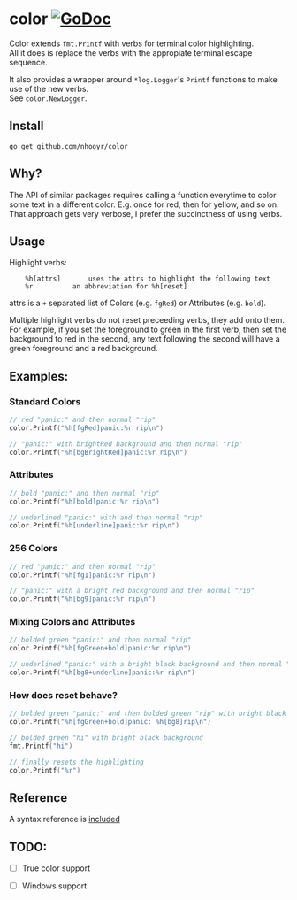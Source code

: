 # color [![GoDoc](https://godoc.org/github.com/nhooyr/color?status.svg)](https://godoc.org/github.com/nhooyr/color)

Color extends `fmt.Printf` with verbs for terminal color highlighting.  
All it does is replace the verbs with the appropiate terminal escape sequence.

It also provides a wrapper around `*log.Logger`'s `Printf` functions to make use of the new verbs.  
See `color.NewLogger`.

## Install

`go get github.com/nhooyr/color`

## Why?

The API of similar packages requires calling a function everytime to color some text in a different color. E.g. once for red, then for yellow, and so on.  
That approach gets very verbose, I prefer the succinctness of using verbs.

## Usage

Highlight verbs:

```
	%h[attrs]		uses the attrs to highlight the following text
	%r			an abbreviation for %h[reset]
```

attrs is a `+`  separated list of Colors (e.g. `fgRed`) or Attributes (e.g. `bold`).

Multiple highlight verbs do not reset preceeding verbs, they add onto them.  
For example, if you set the foreground to green in the first verb, then set the background to red in the second, any text following the second will have a green foreground and a red background.

## Examples:
### Standard Colors
```go
// red "panic:" and then normal "rip"
color.Printf("%h[fgRed]panic:%r rip\n")

// "panic:" with brightRed background and then normal "rip"
color.Printf("%h[bgBrightRed]panic:%r rip\n")
```

### Attributes
```go
// bold "panic:" and then normal "rip"
color.Printf("%h[bold]panic:%r rip\n")

// underlined "panic:" with and then normal "rip"
color.Printf("%h[underline]panic:%r rip\n")
```

### 256 Colors
```go
// red "panic:" and then normal "rip"
color.Printf("%h[fg1]panic:%r rip\n")

// "panic:" with a bright red background and then normal "rip"
color.Printf("%h[bg9]panic:%r rip\n")
```

### Mixing Colors and Attributes
```go
// bolded green "panic:" and then normal "rip"
color.Printf("%h[fgGreen+bold]panic:%r rip\n")

// underlined "panic:" with a bright black background and then normal "rip"
color.Printf("%h[bg8+underline]panic:%r rip\n")
```

### How does reset behave?
```go
// bolded green "panic:" and then bolded green "rip" with bright black background
color.Printf("%h[fgGreen+bold]panic: %h[bg8]rip\n")

// bolded green "hi" with bright black background
fmt.Printf("hi")

// finally resets the highlighting
color.Printf("%r")
```

## Reference
A syntax reference is [included](REFERENCE.md)

TODO:
-----
- [ ] True color support
- [ ] Windows support

